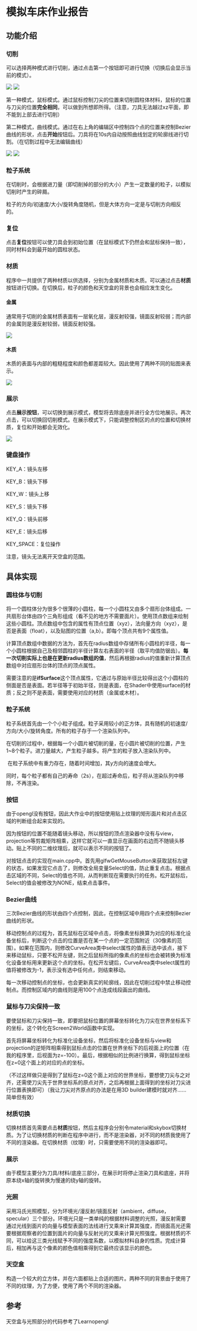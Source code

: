 # 模拟车床作业报告

## 功能介绍

### 切削

可以选择两种模式进行切削，通过点击第一个按钮即可进行切换（切换后会显示当前的模式）。

![](.\Report\鼠标按钮.JPG) ![](.\Report\曲线按钮.JPG)

第一种模式，鼠标模式。通过鼠标控制刀尖的位置来切削圆柱体材料，鼠标的位置与刀尖的位置**完全相同**，可以做到所想即所得。（注意，刀具无法越过xz平面，即不能到上部去进行切削）

第二种模式，曲线模式。通过在右上角的编辑区中控制四个点的位置来控制Bezier曲线的形状，点击**开始**按钮后。刀具将在10s内自动按照曲线划定的轮廓线进行切割。（在切割过程中无法编辑曲线）

![](.\Report\曲线.JPG) ![](.\Report\曲线切削.JPG) 

### 粒子系统

在切削时，会根据进刀量（即切削掉的部分的大小）产生一定数量的粒子，以模拟切削时产生的碎屑。

粒子的方向/初速度/大小/旋转角度随机，但是大体方向一定是与切削方向相反的。

### 复位

点击**复位**按钮可以使刀具会到初始位置（在鼠标模式下仍然会和鼠标保持一致），同时材料会到最开始的圆柱状态。

### 材质

程序中一共提供了两种材质以供选择，分别为金属材质和木质。可以通过点击**材质**按钮进行切换。在切换后，粒子的颜色和天空盒的背景也会相应发生变化。

#### 金属

通常用于切削的金属材质表面有一层氧化层，漫反射较强，镜面反射较弱；而内部的金属则是漫反射较弱，镜面反射较强。

![](.\Report\金属.JPG)

#### 木质

木质的表面与内部的粗糙程度和颜色都差距较大。因此使用了两种不同的贴图来表示。

![](.\Report\木质.JPG)

### 展示

点击**展示按钮**，可以切换到展示模式，模型将去除底座并进行全方位地展示。再次点击，可以切换回切削模式。在展示模式下，只能调整控制区的点的位置和切换材质，复位和开始都会无效化。

![](.\Report\展示.JPG)

### 键盘操作

KEY_A：镜头左移

KEY_B：镜头下移

KEY_W：镜头上移

KEY_S：镜头下移

KEY_Q：镜头前移

KEY_E：镜头后移

KEY_SPACE：复位操作

注意，镜头无法离开天空盒的范围。

## 具体实现

### 圆柱体与切削

​		将一个圆柱体分为很多个很薄的小圆柱，每一个小圆柱又由多个扇形台体组成。一共扇形台体由四个三角形组成（看不见的地方不需要面片）。使用顶点数组来绘制这些小圆柱。顶点数组中包含的属性有顶点位置（xyz），法向量方向（xyz），是否是表面（float），以及贴图的位置（a,b）。即每个顶点共有9个属性值。

​		计算顶点数组中数据的方法为，首先在radius数组中存储所有小圆柱的半径，每一个小圆柱根据自己及相邻圆柱的半径计算左右表面的半径（取平均值防锯齿）。**每一次切削实际上也是在更新radius数组的值**，然后再根据radius的值重新计算顶点数组中对应扇形台体的顶点的顶点属性。

​		需要注意的是**ifSurface**这个顶点属性，它通过与原始半径比较得出这个小圆柱的侧面是否是表面。若半径等于初始半径，则是表面，在Shader中使用surface的材质；反之则不是表面，需要使用对应的材质（金属或木材）。

### 粒子系统

​		粒子系统首先由一个个小粒子组成。粒子采用较小的正方体，具有随机的初速度/方向/大小/旋转角度。所有的粒子存于一个渲染队列中。

​		在切削的过程中，根据每一个小圆片被切削的量，在小圆片被切削的位置，产生1~8个粒子。进刀量越大，产生粒子越多。将产生的粒子放入渲染队列中。

​		在粒子系统中有重力存在，随着时间增加，其y方向的速度会增大。

​		同时，每个粒子都有自己的寿命（2s），在超过寿命后，粒子将从渲染队列中移除，不再渲染。

### 按钮

​		由于opengl没有按钮，因此大作业中的按钮使用贴上纹理的矩形面片和对点击区域的判断组合起来实现的。

​		因为按钮的位置不能随着镜头移动，所以按钮的顶点渲染器中没有与view，projection等剪裁矩阵相乘，这样它就可以一直显示在画面的右边而不随镜头移动。贴上不同的二维纹理后，就可以表示不同的按钮了。

​		对按钮点击的实现在main.cpp中。首先用glfwGetMouseButton来获取鼠标左键的状态，如果发现它点击了，则修改全局变量Select的值，防止重复点击。根据点击区域的不同，Select的值也不同，从而判断现在需要执行的任务。松开鼠标后，Select的值会被修改为NONE，结束点击事件。

### Bezier曲线

​		三次Bezier曲线的形状由四个点控制，因此，在控制区域中用四个点来控制Bezier曲线的形状。

​		移动控制点的过程为，首先鼠标在区域中点击，将像素坐标换算为对应的标准化设备坐标后，判断这个点击的位置是否在某一个点的一定范围附近（30像素的范围）。如果在范围内，则修改CurveArea类中select属性的值表示选中该点，接下来移动鼠标，只要不松开左键，则之后鼠标所指的像素点的坐标也会被转换为标准化设备坐标用来更新这个点的坐标。在松开左键后，CurveArea类中select属性的值将被修改为-1，表示没有选中任何点，则结束移动。

​		每一次移动控制点的坐标，也会更新真实的轮廓线，因此在切削过程中禁止移动控制点。而控制区域内的曲线则是用100个点连成线段画出的曲线。

### 鼠标与刀尖保持一致

​		要使鼠标和刀尖保持一致，即要把鼠标位置的屏幕坐标转化为刀尖在世界坐标系下的坐标，这个转化在Screen2World函数中实现。

​		首先将屏幕坐标转化为标准化设备坐标，然后将标准化设备坐标与view和projection的逆矩阵相乘得到鼠标点击的位置在世界坐标下的后视面上的位置（在我的程序里，后视面为z=-100）。最后，根据相似的比例进行换算，得到鼠标坐标在z=0这个面上的对应的点的坐标。

​		（不过这样做只是得到了鼠标在z=0这个面上对应的世界坐标，要想使刀尖与之对齐，还需使刀尖先于世界坐标系的原点对齐，之后再根据上面得到的坐标对刀尖进行位置表换即可）（我让刀尖对齐原点的办法是在用3D builder建模时就对齐……简单但有效）

### 材质切换

​		切换材质首先需要点击**材质**按钮，然后主程序会分别令material和skybox切换材质。为了让切换材质的判断在程序中进行，而不是渲染器，对不同的材质我使用了不同的渲染器。在切换材质（纹理）时，只需要使用不同的渲染器即可。

### 展示

​		由于模型主要分为刀具/材料/底座三部分，在展示时将停止渲染刀具和底座，并将原本绕x轴的旋转换为慢速的绕y轴的旋转。

### 光照

​		采用冯氏光照模型，分为环境光/漫反射/镜面反射（ambient，diffuse，specular）三个部分。环境光只是一类单纯的根据材料调整的光照，漫反射需要通过光线到面片的向量与模型表面的法线进行叉乘来计算其强度，而镜面高光还需要根据观察者的位置到面片的向量与反射光的叉乘来计算光照强度。根据材质的不同，可以给这三类光线赋予不同的强度系数，以模拟材料自身的性质。完成计算后，相加再与这个像素的颜色值相乘得到它最终应该显示的颜色。

### 天空盒

​		构造一个较大的立方体，并在六面都贴上合适的图片。两种不同的背景由于使用了不同的纹理，为了方便，使用了两个不同的渲染器。

## 参考

天空盒与光照部分的代码参考了Learnopengl
